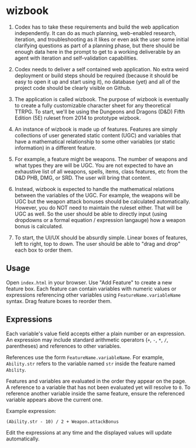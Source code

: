 # wizbook
1. Codex has to take these requirements and build the web application independently. It can do as much planning, web-enabled research, iteration, and troubleshooting as it likes or even ask the user some initial clarifying questions as part of a planning phase, but there should be enough data here in the prompt to get to a working deliverable by an agent with iteration and self-validation capabilities.

2. Codex needs to deliver a self contained web application. No extra weird deployment or build steps should be required (because it should be easy to open it up and start using it), no database (yet) and all of the project code should be clearly visible on Github.

3. The application is called wizbook. The purpose of wizbook is eventually to create a fully customizable character sheet for any theoretical TTRPG. To start, we'll be using the Dungeons and Dragons (D&D) Fifth Edition (5E) ruleset from 2014 to prototype wizbook.

4. An instance of wizbook is made up of features. Features are simply collections of user generated static content (UGC) and variables that have a mathematical relationship to some other variables (or static information) in a different feature. 

5. For example, a feature might be weapons. The number of weapons and what types they are will be UGC. You are not expected to have an exhaustive list of all weapons, spells, items, class features, etc from the D&D PHB, DMG, or SRD. The user will bring that content.

6. Instead, wizbook is expected to handle the mathematical relations between the variables of the UGC. For example, the weapons will be UGC but the weapon attack bonuses should be calculated automatically. However, you do NOT need to maintain the ruleset either. That will be UGC as well. So the user should be able to directly input (using dropdowns or a formal equation / expression langauge) how a weapon bonus is calculated.

7. To start, the UI/UX should be absurdly simple. Linear boxes of features, left to right, top to down. The user should be able to "drag and drop" each box to order them.

## Usage
Open `index.html` in your browser. Use "Add Feature" to create a new feature box. Each feature can contain variables with numeric values or expressions referencing other variables using `FeatureName.variableName` syntax. Drag feature boxes to reorder them.

## Expressions
Each variable's value field accepts either a plain number or an expression. An
expression may include standard arithmetic operators (`+`, `-`, `*`, `/`,
parentheses) and references to other variables.

References use the form `FeatureName.variableName`. For example,
`Ability.str` refers to the variable named `str` inside the feature named
`Ability`.

Features and variables are evaluated in the order they appear on the page. A
reference to a variable that has not been evaluated yet will resolve to `0`. To
reference another variable inside the same feature, ensure the referenced
variable appears above the current one.

Example expression:

```
(Ability.str - 10) / 2 + Weapon.attackBonus
```

Edit the expressions at any time and the displayed values will update
automatically.
